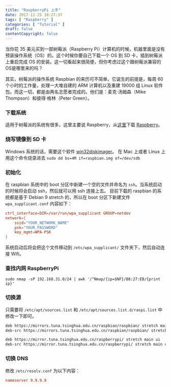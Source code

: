 ```yaml
---
title: "RaspberryPi 上手"
date: 2017-11-25 18:27:37
tags: [ "Raspberry" ]
categories: [ "Tutorial" ]
draft: false
contentCopyright: false
---
```


当你花 35 美元买到一部树莓派（Raspberry Pi）计算机的时候，机器里面是没有预装操作系统（OS）的。这个时候你要自己下载一个 OS 到 SD 卡，插到树莓派上重启完成 OS 的安装。这一切看起来很简便，但你考虑过这个跟树莓派兼容的OS是哪里来的吗？

<!--more-->

其实，树莓派的操作系统 Raspbian 的来历可不简单。它诞生的前提是，每周 60 个小时的工作量，处理一大堆自建的 ARM 计算机以及重建 19000 组 Linux 软件包。而这一切，都是由两名志愿者完成的。他们是：麦克·汤姆森（Mike Thompson）和彼得·格林（Peter Green）。

### 下载系统

适用于树莓派的系统有很多，这里主要说 Raspberry，从[这里](https://www.raspberrypi.org/downloads/raspbian/)下载 [Raspberry](https://downloads.raspberrypi.org/raspbian_lite_latest)。

### 烧写镜像到 SD 卡

Windows 系统的话，需要这个软件 [win32diskimager](https://sourceforge.net/projects/win32diskimager/)。
在 Mac 上或者 Linux 上 用这个命令烧录进去 `sudo dd bs=4M if=raspbian.img of=/dev/sdb`

### 初始化

在 raspbian 系统中的 boot 分区中新建一个空的文件并命名为 `ssh`。当系统启动的时候将会启动 ssh，然后就可以用 ssh 连接上去。
目前下载的 raspbian 的系统都是基于 Debian 9 stretch 的，所以在 boot 分区下新建文件 `wpa_supplicant.conf` 内容如下：

``` conf
ctrl_interface=DIR=/var/run/wpa_supplicant GROUP=netdev
network={
    ssid="YOUR_NETWORK_NAME"
    psk="YOUR_PASSWORD"
    key_mgmt=WPA-PSK
}
```

系统启动后将会把这个文件移动到 `/etc/wpa_supplicant/` 文件夹下，然后自动连接 Wifi。

### 查找内网 RaspberryPi

`sudo nmap -sP 192.168.31.0/24 | awk '/^Nmap/{ip=$NF}/B8:27:EB/{print ip}'`

### 切换源

只需要将 `/etc/apt/sources.list` 和 `/etc/apt/sources.list.d/raspi.list` 中修改一下即可。

``` bash
deb https://mirrors.tuna.tsinghua.edu.cn/raspbian/raspbian/ stretch main contrib non-free rpi
deb-src https://mirrors.tuna.tsinghua.edu.cn/raspbian/raspbian/ stretch main contrib non-free rpi
```

``` bash
deb https://mirror.tuna.tsinghua.edu.cn/raspberrypi/ stretch main ui
deb-src https://mirror.tuna.tsinghua.edu.cn/raspberrypi/ stretch main ui
```

### 切换 DNS

修改 `/etc/resolv.conf` 为以下内容：

``` conf
nameserver 9.9.9.9
```
